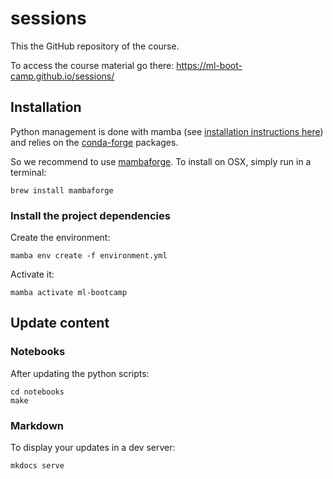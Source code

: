 # sessions

This the GitHub repository of the course.

To access the course material go there: https://ml-boot-camp.github.io/sessions/

## Installation

Python management is done with mamba (see [installation instructions here](https://mamba.readthedocs.io/en/latest/installation.html)) and relies on the [conda-forge](https://conda-forge.org/) packages.

So we recommend to use [mambaforge](https://github.com/conda-forge/miniforge#mambaforge). To install on OSX, simply run in a terminal:
```shell
brew install mambaforge
```

### Install the project dependencies

Create the environment:
```shell
mamba env create -f environment.yml
```

Activate it:
```shell
mamba activate ml-bootcamp
```

## Update content

### Notebooks
After updating the python scripts:
```shell
cd notebooks
make
```

### Markdown

To display your updates in a dev server:
```shell
mkdocs serve
```
